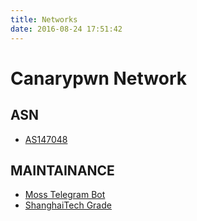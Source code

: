 ```yaml
---
title: Networks
date: 2016-08-24 17:51:42
---
```


# Canarypwn Network

## ASN
- [AS147048](https://bgp.he.net/AS147048)

## MAINTAINANCE
- [Moss Telegram Bot](https://t.me/stanford_moss_cn_bot) 
- [ShanghaiTech Grade](https://grade.aaaab3n.moe)


